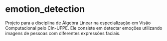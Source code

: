 # emotion_detection
Projeto para a disciplina de Álgebra Linear na especialização em Visão Computacional pelo CIn-UFPE. Ele consiste em detectar emoções utilizando imagens de pessoas com diferentes expressões faciais.
